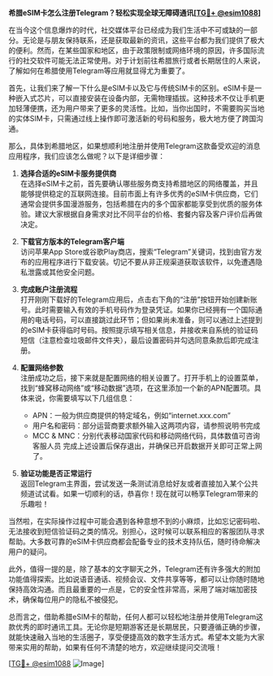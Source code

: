 **希腊eSIM卡怎么注册Telegram？轻松实现全球无障碍通讯[[TG💪+ @esim1088](https://t.me/s/esim1088)]**

在当今这个信息爆炸的时代，社交媒体平台已经成为我们生活中不可或缺的一部分。无论是与朋友保持联系，还是获取最新的资讯，这些平台都为我们提供了极大的便利。然而，在某些国家和地区，由于政策限制或网络环境的原因，许多国际流行的社交软件可能无法正常使用。对于计划前往希腊旅行或者长期居住的人来说，了解如何在希腊使用Telegram等应用就显得尤为重要了。

首先，让我们来了解一下什么是eSIM卡以及它与传统SIM卡的区别。eSIM卡是一种嵌入式芯片，可以直接安装在设备内部，无需物理插拔。这种技术不仅让手机更加轻薄便携，还为用户带来了更多的灵活性。比如，当你出国时，不需要购买当地的实体SIM卡，只需通过线上操作即可激活新的号码和服务，极大地方便了跨国沟通。

那么，具体到希腊地区，如果想顺利地注册并使用Telegram这款备受欢迎的消息应用程序，我们应该怎么做呢？以下是详细步骤：

1. **选择合适的eSIM卡服务提供商**  
   在选择eSIM卡之前，首先要确认哪些服务商支持希腊地区的网络覆盖，并且能够提供稳定的互联网连接。目前市面上有许多优秀的eSIM卡供应商，它们通常会提供多国漫游服务，包括希腊在内的多个国家都能享受到优质的服务体验。建议大家根据自身需求对比不同平台的价格、套餐内容及客户评价后再做决定。

2. **下载官方版本的Telegram客户端**  
   访问苹果App Store或谷歌Play商店，搜索“Telegram”关键词，找到由官方发布的应用程序进行下载安装。切记不要从非正规渠道获取该软件，以免遭遇隐私泄露或其他安全问题。

3. **完成账户注册流程**  
   打开刚刚下载好的Telegram应用后，点击右下角的“注册”按钮开始创建新账号。此时需要输入有效的手机号码作为登录凭证。如果你已经拥有一个国际通用的电话号码，可以直接跳过此环节；但如果尚未准备，则可以通过上述提到的eSIM卡获得临时号码。按照提示填写相关信息，并接收来自系统的验证码短信（注意检查垃圾邮件文件夹），最后设置密码并勾选同意条款后即完成注册。

4. **配置网络参数**  
   注册成功之后，接下来就是配置网络的相关设置了。打开手机上的设置菜单，找到“蜂窝移动网络”或“移动数据”选项，在这里添加一个新的APN配置项。具体来说，你需要填写以下几组信息：
   - APN：一般为供应商提供的特定域名，例如“internet.xxx.com”
   - 用户名和密码：部分运营商要求额外输入这两项内容，请参照说明书完成
   - MCC & MNC：分别代表移动国家代码和移动网络代码，具体数值可咨询客服人员
   完成上述设置后保存退出，并确保已开启数据开关即可正常上网了。

5. **验证功能是否正常运行**  
   返回Telegram主界面，尝试发送一条测试消息给好友或者直接加入某个公共频道试试看。如果一切顺利的话，恭喜你！现在就可以畅享Telegram带来的乐趣啦！

当然啦，在实际操作过程中可能会遇到各种意想不到的小麻烦，比如忘记密码啦、无法接收到短信验证码之类的情况。别担心，这时候可以联系相应的客服团队寻求帮助。大多数可靠的eSIM卡供应商都会配备专业的技术支持队伍，随时待命解决用户的疑问。

此外，值得一提的是，除了基本的文字聊天之外，Telegram还有许多强大的附加功能值得探索。比如说语音通话、视频会议、文件共享等等，都可以让你随时随地保持高效沟通。而且最重要的一点是，它的安全性非常高，采用了端对端加密技术，确保每位用户的隐私不被侵犯。

总而言之，借助希腊eSIM卡的帮助，任何人都可以轻松地注册并使用Telegram这款优秀的即时通讯工具。无论你是短期游客还是长期居民，只要遵循正确的步骤，就能快速融入当地的生活圈子，享受便捷高效的数字生活方式。希望本文能为大家带来实用的帮助，如果有任何不清楚的地方，欢迎继续提问交流哦！

[[TG💪+ @esim1088](https://t.me/s/esim1088) ![Image](https://i.postimg.cc/4NQfJmqS/Snipaste-2025-05-13-00-14-12.png)]